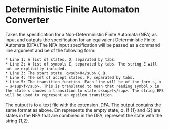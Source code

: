 # Deterministic Finite Automaton Converter

Takes the specification for a Non-Deterministic Finite Automata (NFA) as input and outputs the specification for an equivalent Deterministic Finite Automata (DFA).The NFA input specification will be passed as a command line argument and be of the following form:

    * Line 1: A list of states, Q, separated by tabs.
    * Line 2: A list of symbols Σ, separated by tabs. The string E will not be explicitly included.
    * Line 3: The start state, q<sub>0</sub> ∈ Q.
    * Line 4: The set of accept states, F, separated by tabs.
    * Line 5: The transition function. Each line will be of the form s, x = s<sup>f</sup>. This is translated to mean that reading symbol x in the state s causes a transition to state s<sup>f</sup>. The string EPS will be used to represent an epsilon transition.

The output is to a text file with the extension .DFA. The output contains the same format as above. Em represents the empty state, ∅. If {1} and {2} are states in the NFA that are combined in the DFA, represent the state with the string {1,2}.
  
